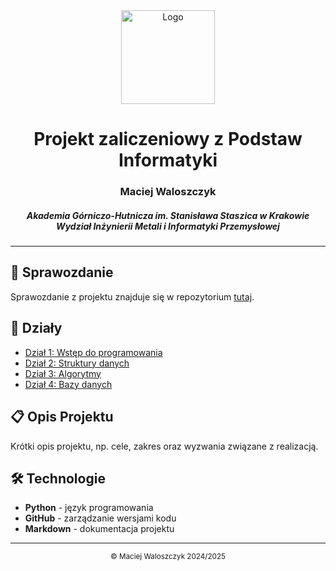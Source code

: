 <div align="center">
  <img src="https://www.agh.edu.pl/home/ckim/multimedia/znak_graficzny/znak_bez_nazwy/agh_znk_wbr_rgb_150ppi.jpg" alt="Logo" width="150"/>
  <h1>Projekt zaliczeniowy z Podstaw Informatyki</h1>
  <h3>Maciej Waloszczyk</h3>
  <h5>Akademia Górniczo-Hutnicza im. Stanisława Staszica w Krakowie <br>
  <i>Wydział Inżynierii Metali i Informatyki Przemysłowej</i></h5>
</div>

---

## 📄 Sprawozdanie
Sprawozdanie z projektu znajduje się w repozytorium [tutaj](link_do_sprawozdania).

## 📂 Działy
- [Dział 1: Wstęp do programowania](link_do_dzialu1)
- [Dział 2: Struktury danych](link_do_dzialu2)
- [Dział 3: Algorytmy](link_do_dzialu3)
- [Dział 4: Bazy danych](link_do_dzialu4)

## 📋 Opis Projektu
Krótki opis projektu, np. cele, zakres oraz wyzwania związane z realizacją.

## 🛠 Technologie
- **Python** - język programowania
- **GitHub** - zarządzanie wersjami kodu
- **Markdown** - dokumentacja projektu

---

<div align="center">
  <sub>&copy; Maciej Waloszczyk 2024/2025</sub>
</div>
